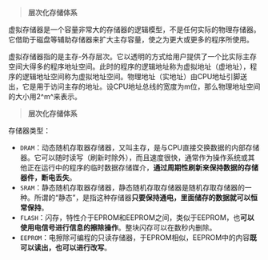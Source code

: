 >**层次化存储体系**

虚拟存储器是一个容量非常大的存储器的逻辑模型，不是任何实际的物理存储器。它借助于磁盘等辅助存储器来扩大主存容量，使之为更大或更多的程序所使用。

虚拟存储器指的是主存-外存层次。它以透明的方式给用户提供了一个比实际主存空间大得多的程序地址空间。此时的程序的逻辑地址称为虚拟地址（虚地址），程序的逻辑地址空间称为虚拟地址空间。物理地址（实地址）由CPU地址引脚送出，它是用于访问主存的地址。设CPU地址总线的宽度为m位，那么物理地址空间的大小用2^m^来表示。



>**层次化存储体系**

存储器类型：

- `DRAM`：动态随机存取器存储器，又叫主存，是与CPU直接交换数据的内部存储器。它可以随时读写（刷新时除外），而且速度很快，通常作为操作系统或其他正在运行中的程序的临时数据存储媒介，**通过周期性刷新来保持数据的存储器件，断电丢失**。
- `SRAM`：静态随机存取器存储器，静态随机存取存储器是随机存取存储器的一种。所谓的“静态”，是指这种存储器**只要保持通电，里面储存的数据就可以恒常保持**。
- `FLASH`：闪存，特性介于EPROM和EEPROM之间，类似于EEPROM，也**可以使用电信号进行信息的擦除操作**。整块闪存可以在数秒内删除。
- `EEPROM`：电擦除可编程的只读存储器，于EPROM相似，EEPROM中的内容**既可以读出，也可以进行改写**。

























































